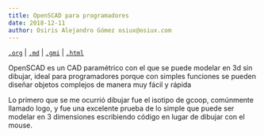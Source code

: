 ```yaml
---
title: OpenSCAD para programadores
date: 2018-12-11
author: Osiris Alejandro Gómez osiux@osiux.com
---
```


[`.org`](https://gitlab.com/osiux/osiux.gitlab.io/-/raw/master/openscad-para-programadores.org) |
[`.md`](https://gitlab.com/osiux/osiux.gitlab.io/-/raw/master/openscad-para-programadores.md) |
[`.gmi`](gemini://gmi.osiux.com/openscad-para-programadores.gmi) |
[`.html`](https://osiux.gitlab.io/openscad-para-programadores.html)

OpenSCAD es un CAD paramétrico con el que se puede modelar en 3d sin
dibujar, ideal para programadores porque con simples funciones se pueden
diseñar objetos complejos de manera muy fácil y rápida

Lo primero que se me ocurrió dibujar fue el isotipo de gcoop, comúnmente
llamado logo, y fue una excelente prueba de lo simple que puede ser
modelar en 3 dimensiones escribiendo código en lugar de dibujar con el
mouse.
